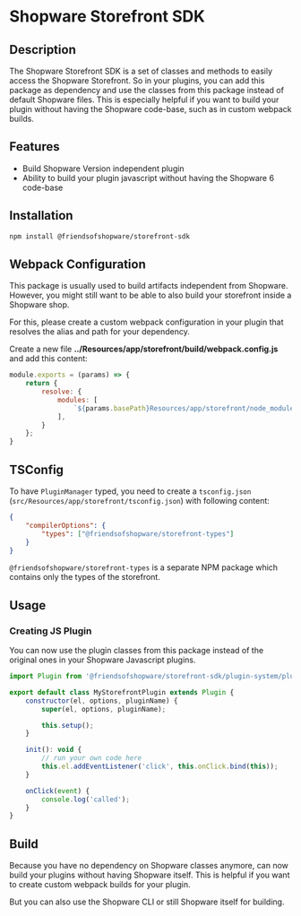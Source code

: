 # Shopware Storefront SDK

## Description

The Shopware Storefront SDK is a set of classes and methods to easily access the Shopware Storefront.
So in your plugins, you can add this package as dependency and use the classes from this package instead of default Shopware files.
This is especially helpful if you want to build your plugin without having the Shopware code-base, such as in custom webpack builds.

## Features

- Build Shopware Version independent plugin
- Ability to build your plugin javascript without having the Shopware 6 code-base

## Installation

```bash
npm install @friendsofshopware/storefront-sdk
```

## Webpack Configuration

This package is usually used to build artifacts independent from Shopware.
However, you might still want to be able to also build your storefront inside a Shopware shop.

For this, please create a custom webpack configuration in your plugin that resolves the alias and path for your dependency.

Create a new file **../Resources/app/storefront/build/webpack.config.js** and add this content:

```js
module.exports = (params) => {
    return {
        resolve: {
            modules: [
                `${params.basePath}Resources/app/storefront/node_modules`,
            ],
        }
    };
}
```

## TSConfig

To have `PluginManager` typed, you need to create a `tsconfig.json` (`src/Resources/app/storefront/tsconfig.json`) with following content:

```json
{
    "compilerOptions": {
        "types": ["@friendsofshopware/storefront-types"]
    }
}
```

`@friendsofshopware/storefront-types` is a separate NPM package which contains only the types of the storefront.

## Usage

### Creating JS Plugin

You can now use the plugin classes from this package instead of the original ones in your Shopware Javascript plugins.

```js 
import Plugin from '@friendsofshopware/storefront-sdk/plugin-system/plugin.class';

export default class MyStorefrontPlugin extends Plugin {
    constructor(el, options, pluginName) {
        super(el, options, pluginName);

        this.setup();
    }

    init(): void {
        // run your own code here
        this.el.addEventListener('click', this.onClick.bind(this));
    }

    onClick(event) {
        console.log('called');
    }
}
```

## Build

Because you have no dependency on Shopware classes anymore, can now build your plugins without having Shopware itself.
This is helpful if you want to create custom webpack builds for your plugin.

But you can also use the Shopware CLI or still Shopware itself for building.